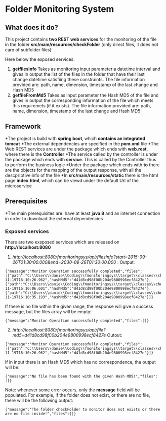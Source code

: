 # Folder Monitoring System

## What does it do?
This project contains **two REST web services** for the monitoring of the file in the folder **src/main/resources/checkFolder** (only direct files, it does not care of subfolder files)

Here below the exposed services:

1. **getfilesInfo**
   Takes as monitoring input parameter a datetime interval and gives in output the list of the files in the folder that have their last change datetime satisfiing these   constraints. The file information provided are: path, name, dimension, timestamp of the last change and Hash MD5
2. **getfileFromMd5**
   Takes as input parameter the Hash MD5 of the file and gives in output the corresponding information of the file which meets this requiremets (if it exists). The file information provided are: path, name, dimension, timestamp of the last change and Hash MD5

## Framework
*The project is build with **spring boot**, which **contains an integrated tomcat**
*The external dependencies are specified in the **pom.xml** file
*The Web REST services are under the package which ends with **web.rest**, where there is the **Controller**
*The service called by the controller is under the package which ends with **service**. This is called by the Controller thus to perform the business logic
*Under the package which ends with **to** there are the objects for the mapping of the output response, with all the descpriptive info of the file
*In **src/main/resources/static** there is the html page **index.html**, which can be viewd under the default Url of the microservice

## Prerequisites
*The main prerequisites are: have at least **java 8** and an internet connection in order to download the external dependencies

### Exposed services
There are two exsposed services which are released on **http://localhost:8080**

1. _http://localhost:8080/fmonitoringsys/api/filesinfo?start=2015-09-26T01:30:00.000&end=2030-09-26T01:30:00.000_ :
Output:
```
{"message":"Monitor Operation successfully completed","files":[{"path":"C:\\Users\\danie\\Coding\\fmonitoringsys\\target\\classes\\checkFolder\\anotherFile.txt","name":"anotherFile.txt","byteSize":0,"lastModify":"2021-11-19T16:10:26.962","hashMd5":"d41d8cd98f00b204e9800998ecf8427e"},{"path":"C:\\Users\\danie\\Coding\\fmonitoringsys\\target\\classes\\checkFolder\\hello.txt","name":"hello.txt","byteSize":0,"lastModify":"2021-11-19T16:10:06.601","hashMd5":"d41d8cd98f00b204e9800998ecf8427e"},{"path":"C:\\Users\\danie\\Coding\\fmonitoringsys\\target\\classes\\checkFolder\\testFile.txt","name":"testFile.txt","byteSize":0,"lastModify":"2021-11-19T16:10:35.193","hashMd5":"d41d8cd98f00b204e9800998ecf8427e"}]}
```

If there is no file within the given range, the response will give a success message, but the files array will be empty:
```
{"message":"Monitor Operation successfully completed","files":[]}
```

2. _http://localhost:8080/fmonitoringsys/api/file?md5=d41d8cd98f00b204e9800998ecf8427e_
Outout:

```
{"message":"Monitor Operation successfully completed","files":[{"path":"C:\\Users\\danie\\Coding\\fmonitoringsys\\target\\classes\\checkFolder\\anotherFile.txt","name":"anotherFile.txt","byteSize":0,"lastModify":"2021-11-19T16:10:26.962","hashMd5":"d41d8cd98f00b204e9800998ecf8427e"}]}
```
If in input there is an Hash MD5 which has no correspondence, the output will be:
```
{"message":"No file has been found with the given Hash MD5!","files":[]}
```
Note: whenever some error occurs, only the **message** field will be populated. For example, if the folder does not exist, or there are no file, there will be the following output:
```
{"message":"The folder checkFolder to monitor does not exists or there are no file inside!","files":[]}
```